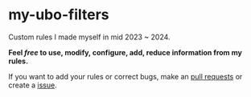 # my-ubo-filters
Custom rules I made myself in mid 2023 ~ 2024.

**Feel *free* to use, modify, configure, add, reduce information from my rules.**

If you want to add your rules or correct bugs, make an [pull requests](https://github.com/PatoFlamejanteTV/my-ubo-filters/branches) or create a [issue](https://github.com/PatoFlamejanteTV/my-ubo-filters/issues).
